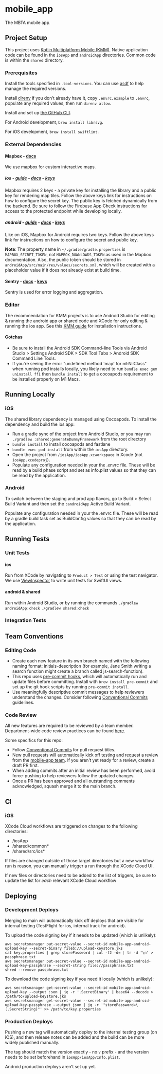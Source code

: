 # mobile_app

The MBTA mobile app.

## Project Setup

This project uses [Kotlin Multiplatform Mobile (KMM)](https://kotlinlang.org/docs/multiplatform.html). Native application code can be found in the `iosApp` and `androidApp` directories. Common code is within the `shared` directory.

### Prerequisites

Install the tools specified in `.tool-versions`. You can use [asdf](https://asdf-vm.com/) to help manage the required versions.

Install [direnv](https://direnv.net/) if you don't already have it, copy `.envrc.example` to `.envrc`, populate any required values, then run `direnv allow`.

Install and set up [the GitHub CLI](https://cli.github.com/manual/).

For Android development, `brew install librsvg`.

For iOS development, `brew install swiftlint`.

### External Dependencies

#### Mapbox - [docs](https://docs.mapbox.com/#maps)

We use mapbox for custom interactive maps.

##### ios - [guide](https://docs.mapbox.com/ios/maps/guides/) - [docs](https://docs.mapbox.com/ios/maps/api/11.2.0/documentation/mapboxmaps/) - [keys](https://docs.mapbox.com/ios/maps/guides/install/#configure-your-secret-token)

Mapbox requires 2 keys - a private key for installing the library and a public key for rendering map tiles. Follow the above keys link for instructions on how to configure the secret key.
The public key is fetched dynamically from the backend. Be sure to follow the Firebase App Check instructions for access to the protected endpoint while developing locally.

##### android - [guide](https://docs.mapbox.com/android/maps/guides/) - [docs](https://docs.mapbox.com/android/maps/api/11.3.0/) - [keys](https://docs.mapbox.com/android/maps/guides/install/#configure-your-secret-token)

Like on iOS, Mapbox for Android requires two keys. Follow the above keys link for instructions on how to configure the secret and public key.

**Note**: The property name in `~/.gradle/gradle.properties` is `MAPBOX_SECRET_TOKEN`, not `MAPBOX_DOWNLOADS_TOKEN` as used in the Mapbox documentation. Also, the public token should be stored in `androidApp/src/main/res/values/secrets.xml`, which will be created with a placeholder value if it does not already exist at build time.

#### Sentry - [docs](https://docs.sentry.io/platforms/kotlin-multiplatform/) - [keys](https://mbtace.sentry.io/settings/projects/mobile_app_ios/keys/)

Sentry is used for error logging and aggregation.

### Editor

The recommendation for KMM projects is to use Android Studio for editing & running the android app or shared code and XCode for only editing & running the ios app. See this [KMM guide](https://www.jetbrains.com/help/kotlin-multiplatform-dev/multiplatform-setup.html#install-the-necessary-tools) for installation instructions.

#### Gotchas

- Be sure to install the Android SDK Command-line Tools via Android Studio > Settings Android SDK > SDK Tool Tabs > Android SDK Command Line Tools.
- If you're seeing the error "undefined method 'map' for nil:NilClass" when running pod installs locally, you likely need to run `bundle exec gem uninstall ffi` then `bundle install` to get a cocoapods requirement to be installed properly on M1 Macs.

## Running Locally

### iOS

The shared library dependency is managed using Cocoapods. To install the dependency and build the
ios app:

- Run a gradle sync of the project from Android Studio, or you may run
  `./gradlew :shared:generateDummyFramework` from the root directory
- `bundle install` to install cocoapods and fastlane
- `bundle exec pod install` from within the `iosApp` directory.
- Open the project from `/iosApp/iosApp.xcworkspace` in Xcode (not `iosApp.xcodeproj`).
- Populate any configuration needed in your the .envrc file. These will be read by a build phase
  script and set as info.plist values so that they can be read by the application.

### Android

To switch between the staging and prod app flavors, go to Build > Select Build Variant and then set the `:androidApp` Active Build Variant.

Populate any configuration needed in your the .envrc file. These will be read by a gradle build task
 set as BuildConfig values so that they can be read by the application.


## Running Tests

### Unit Tests

#### ios

Run from XCode by navigating to `Product > Test` or using the test navigator. We use [ViewInspector](https://github.com/nalexn/ViewInspector) to write unit tests for SwiftUI views.

#### android & shared

Run within Android Studio, or by running the commands `./gradlew androidApp:check` `./gradlew shared:check`

### Integration Tests

## Team Conventions

### Editing Code

- Create each new feature in its own branch named with the following naming format: initials-description (for example, Jane Smith writing a search function might create a branch called js-search-function).
- This repo uses [pre-commit hooks](https://pre-commit.com/), which will automatically run and update files before committing. Install with `brew install pre-commit` and set up the git hook scripts by running `pre-commit install`.
- Use meaningfully descriptive commit messages to help reviewers understand the changes. Consider following [Conventional Commits](https://www.conventionalcommits.org/en/v1.0.0-beta.2/) guidelines.

### Code Review

All new features are required to be reviewed by a team member. Department-wide code review practices can be found [here](https://www.notion.so/mbta-downtown-crossing/Code-Reviews-df7d4d6bb6aa4831a81bc8cef1bebbb5).

Some specifics for this repo:

- Follow [Conventional Commits](https://www.conventionalcommits.org/en/v1.0.0-beta.2/) for pull request titles.
- New pull requests will automatically kick off testing and request a review from the [mobile-app team](https://github.com/orgs/mbta/teams/mobile-app). If you aren't yet ready for a review, create a draft PR first.
- When adding commits after an initial review has been performed, avoid force-pushing to help reviewers follow the updated changes.
- Once a PR has been approved and all outstanding comments acknowledged, squash merge it to the main branch.

## CI

### iOS

XCode Cloud workflows are triggered on changes to the following directories:

- /iosApp
- /shared/common\*
- /shared/src/ios\*

If files are changed outside of those target directories but a new workflow run is reason, you can manually trigger a run through the XCode Cloud UI.

If new files or directories need to be added to the list of triggers, be sure to update the list for _each_ relevant XCode Cloud workflow

## Deploying

### Development Deploys

Merging to main will automatically kick off deploys that are visible for internal testing (TestFlight for ios, internal track for android).

To upload the code signing key if it needs to be updated (which is unlikely):

```
aws secretsmanager put-secret-value --secret-id mobile-app-android-upload-key --secret-binary fileb://upload-keystore.jks
cat key.properties | grep storePassword | cut -f2 -d= | tr -d '\n' > passphrase.txt
aws secretsmanager put-secret-value --secret-id mobile-app-android-upload-key-passphrase --secret-string file://passphrase.txt
shred --remove passphrase.txt
```

To download the code signing key if you need it locally (which is unlikely):

```
aws secretsmanager get-secret-value --secret-id mobile-app-android-upload-key --output json | jq -r '.SecretBinary' | base64 --decode > /path/to/upload-keystore.jks
aws secretsmanager get-secret-value --secret-id mobile-app-android-upload-key-passphrase --output json | jq -r '"storePassword=\(.SecretString)"' >> /path/to/key.properties
```

### Production Deploys

Pushing a new tag will automatically deploy to the internal testing group (on iOS), and then release notes can be added and the build can be more widely published manually.

The tag should match the version exactly - no `v` prefix - and the version needs to be set beforehand in `iosApp/iosApp/Info.plist`.

Android production deploys aren't set up yet.
